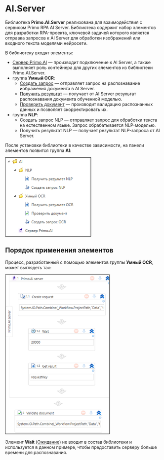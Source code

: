 # AI.Server

Библиотека **Primo.AI.Server** реализована для взаимодействия с сервисом Primo RPA AI Server. Библиотека содержит набор элементов для разработки RPA-проекта, ключевой задачей которого является отправка запросов к AI Server для обработки изображений или входного текста моделями нейросети.


В библиотеку входят элементы:
* [Сервер Primo.AI](https://docs.primo-rpa.ru/primo-rpa/g_elements/el_extra/ai_server/primoaiserver) — производит подключение к AI Server, а также выполняет роль контейнера для других элементов из библиотеки Primo.AI.Server.
* группа **Умный OCR**:
  * [Создать запрос](https://docs.primo-rpa.ru/primo-rpa/g_elements/el_extra/ai_server/createrequest) — отправляет запрос на распознавание иображения документа в AI Server.
  * [Получить результат](https://docs.primo-rpa.ru/primo-rpa/g_elements/el_extra/ai_server/getresult) — получает от AI Server результат распознавания документа обученной моделью.
  * [Проверить документ](https://docs.primo-rpa.ru/primo-rpa/g_elements/el_extra/ai_server/validatedoc) — производит валидацию распознанных данных и позволяет скорректировать их.
* группа **NLP**:
  * Создать запрос NLP — отправляет запрос для обработки текста на естественном языке. Запрос обрабатывается NLP-моделью.
  * Получить результат NLP — получает результат NLP-запроса от AI Server.

После установки библиотеки в качестве зависимости, на панели элементов появится группа **AI**:

![](<../../../.gitbook/assets1/windows_items/library/ai-server-items.png>)


## Порядок применения элементов

Процесс, разработанный с помощью элементов группы **Умный OCR**, может выглядеть так:

![](<../../../.gitbook/assets1/windows_items/rpa-flow-for-server-ai.png>)

Элемент **Wait** ([Ожидание](https://docs.primo-rpa.ru/primo-rpa/g_elements/el_basic/els_logic/el_logic_wait)) не входит в состав библиотеки и используется в данном примере, чтобы предоставить серверу больше времени для распознавания.
